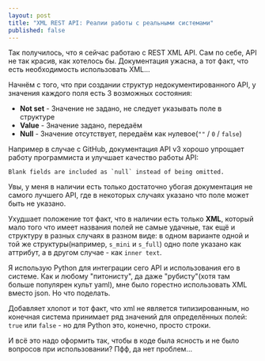 ```yaml
---
layout: post
title: "XML REST API: Реалии работы с реальными системами"
published: false
---
```


Так получилось, что я сейчас работаю с REST XML API. Сам по себе, API не так красив, как хотелось бы. Документация ужасна, а тот факт, что есть необходимость использовать XML...

Начнём с того, что при создании структур недокументированного API, у значения каждого поля есть 3 возможных состояния:

* **Not set** - Значение не задано, не следует указывать поле в структуре
* **Value** - Значение задано, передаём
* **Null** - Значение отсутствует, передаём как нулевое(`""` / `0` / `false`)

Например в случае с GitHub, документация API v3 хорошо упрощает работу программиста и улучшает качество работы API:

    Blank fields are included as `null` instead of being omitted.

<!-- more -->

Увы, у меня в наличии есть только достаточно убогая документация не самого лучшего API, где в некоторых случаях указано что поле может быть не указано.

Ухудшает положение тот факт, что в наличии есть только **XML**, который мало того что имеет названия полей не самые удачные, так ещё и структуру в разных случаях в разном виде: в одном варианте одной и той же структуры(например, `s_mini` и `s_full`) одно поле указано как аттрибут, а в другом случае - как `inner text`.

Я использую Python для интеграции сего API и использования его в системе. Как и любому "питонисту", да даже "рубисту"(хотя там больше популярен культ yaml), мне было горестно использовать XML вместо json. Но что поделать.

Добавляет хлопот и тот факт, что xml не является типизированным, но конечная система принимает ряд значений для определённых полей: `true` или `false` - но для Python это, конечно, просто строки.

И всё это надо оформить так, чтобы в коде была ясность и не было вопросов при использовании? Пфф, да нет проблем...